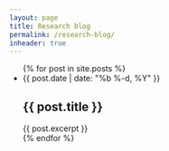 ```yaml
---
layout: page
title: Research blog
permalink: /research-blog/
inheader: true
---
```


<ul class="post-list">
    {% for post in site.posts %}
        <li>
            <span class="post-meta">{{ post.date | date: "%b %-d, %Y" }}</span>
            <h2>
                {{ post.title }}
            </h2>
            {{ post.excerpt }}
        </li>
    {% endfor %}
</ul>
